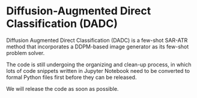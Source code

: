 # Diffusion-Augmented Direct Classification (DADC)

Diffusion Augmented Direct Classification (DADC) is a few-shot SAR-ATR method that incorporates a DDPM-based image generator as its few-shot problem solver. 

The code is still undergoing the organizing and clean-up process, in which lots of code snippets written in Jupyter Notebook need to be converted to formal Python files first before they can be released.

We will release the code as soon as possible.
